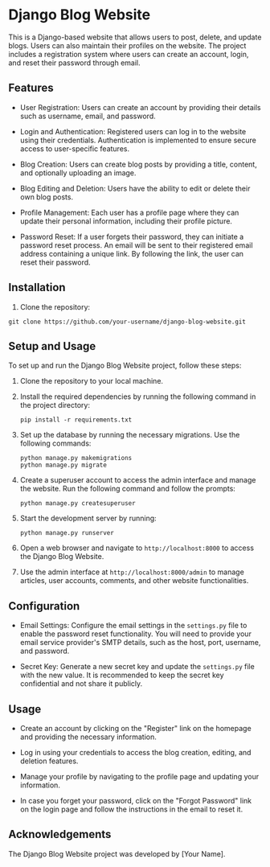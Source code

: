 # Django Blog Website

This is a Django-based website that allows users to post, delete, and update blogs. Users can also maintain their profiles on the website. The project includes a registration system where users can create an account, login, and reset their password through email.

## Features

- User Registration: Users can create an account by providing their details such as username, email, and password.

- Login and Authentication: Registered users can log in to the website using their credentials. Authentication is implemented to ensure secure access to user-specific features.

- Blog Creation: Users can create blog posts by providing a title, content, and optionally uploading an image.

- Blog Editing and Deletion: Users have the ability to edit or delete their own blog posts.

- Profile Management: Each user has a profile page where they can update their personal information, including their profile picture.

- Password Reset: If a user forgets their password, they can initiate a password reset process. An email will be sent to their registered email address containing a unique link. By following the link, the user can reset their password.

## Installation

1. Clone the repository:

```
git clone https://github.com/your-username/django-blog-website.git
```

## Setup and Usage

To set up and run the Django Blog Website project, follow these steps:

1. Clone the repository to your local machine.

2. Install the required dependencies by running the following command in the project directory:
   ```
   pip install -r requirements.txt
   ```

3. Set up the database by running the necessary migrations. Use the following commands:
   ```
   python manage.py makemigrations
   python manage.py migrate
   ```

4. Create a superuser account to access the admin interface and manage the website. Run the following command and follow the prompts:
   ```
   python manage.py createsuperuser
   ```

5. Start the development server by running:
   ```
   python manage.py runserver
   ```

6. Open a web browser and navigate to `http://localhost:8000` to access the Django Blog Website.

7. Use the admin interface at `http://localhost:8000/admin` to manage articles, user accounts, comments, and other website functionalities.

## Configuration

- Email Settings: Configure the email settings in the `settings.py` file to enable the password reset functionality. You will need to provide your email service provider's SMTP details, such as the host, port, username, and password.

- Secret Key: Generate a new secret key and update the `settings.py` file with the new value. It is recommended to keep the secret key confidential and not share it publicly.

## Usage

- Create an account by clicking on the "Register" link on the homepage and providing the necessary information.

- Log in using your credentials to access the blog creation, editing, and deletion features.

- Manage your profile by navigating to the profile page and updating your information.

- In case you forget your password, click on the "Forgot Password" link on the login page and follow the instructions in the email to reset it.

## Acknowledgements

The Django Blog Website project was developed by [Your Name].
